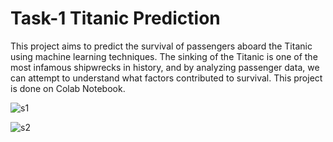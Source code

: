 # Task-1 Titanic Prediction
This project aims to predict the survival of passengers aboard the Titanic using machine learning techniques. 
The sinking of the Titanic is one of the most infamous shipwrecks in history, and by analyzing passenger data, we can attempt to understand what factors contributed to survival.
This project is done on Colab Notebook.

![s1](https://github.com/AkanshaDayal/CodSoft-Task/assets/151764360/c1992f42-5086-485b-8e2e-0c418771c759)


![s2](https://github.com/AkanshaDayal/CodSoft-Task/assets/151764360/e0160f9e-208b-4891-a0f3-fe7dd787d3e4)
